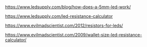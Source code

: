 https://www.ledsupply.com/blog/how-does-a-5mm-led-work/

https://www.ledsupply.com/led-resistance-calculator

https://www.evilmadscientist.com/2012/resistors-for-leds/

https://www.evilmadscientist.com/2009/wallet-size-led-resistance-calculator/